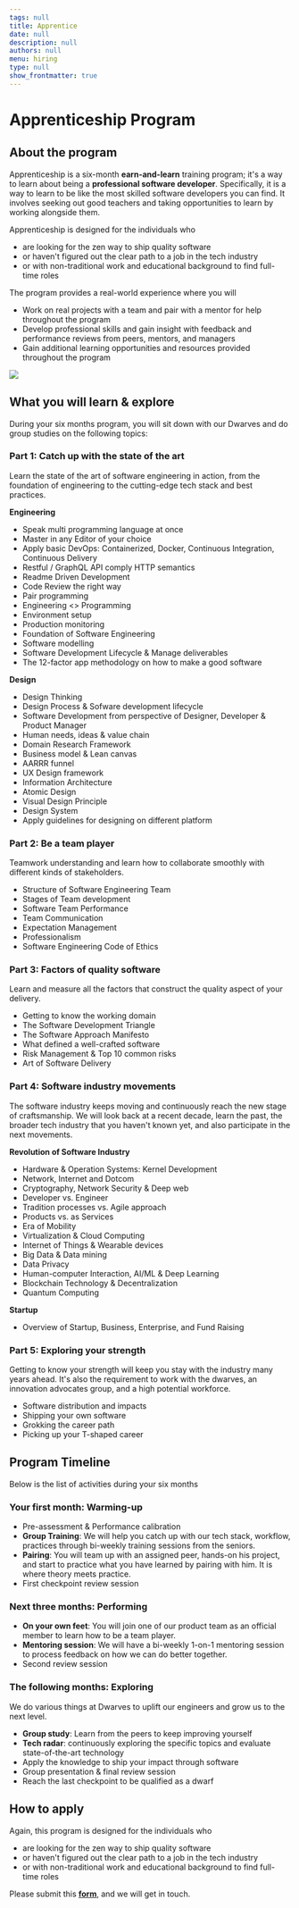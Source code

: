 ```yaml
---
tags: null
title: Apprentice
date: null
description: null
authors: null
menu: hiring
type: null
show_frontmatter: true
---
```

# Apprenticeship Program

## About the program
Apprenticeship is a six-month **earn-and-learn** training program; it's a way to learn about being a **professional software developer**. Specifically, it is a way to learn to be like the most skilled software developers you can find. It involves seeking out good teachers and taking opportunities to learn by working alongside them.

Apprenticeship is designed for the individuals who

* are looking for the zen way to ship quality software
* or haven't figured out the clear path to a job in the tech industry
* or with non-traditional work and educational background to find full-time roles

The program provides a real-world experience where you will

* Work on real projects with a team and pair with a mentor for help throughout the program
* Develop professional skills and gain insight with feedback and performance reviews from peers, mentors, and managers
* Gain additional learning opportunities and resources provided throughout the program

![](assets/apprentice_8e5f7f8bb132590bfbf3105155047b6c_md5.webp)

## What you will learn & explore
During your six months program, you will sit down with our Dwarves and do group studies on the following topics:

### Part 1: Catch up with the state of the art
Learn the state of the art of software engineering in action, from the foundation of engineering to the cutting-edge tech stack and best practices.	

**Engineering**

* Speak multi programming language at once
* Master in any Editor of your choice
* Apply basic DevOps: Containerized, Docker, Continuous Integration, Continuous Delivery
* Restful / GraphQL API comply HTTP semantics
* Readme Driven Development
* Code Review the right way
* Pair programming
* Engineering \<\> Programming
* Environment setup
* Production monitoring
* Foundation of Software Engineering
* Software modelling
* Software Development Lifecycle & Manage deliverables
* The 12-factor app methodology on how to make a good software

**Design**

* Design Thinking
* Design Process & Sofware development lifecycle
* Software Development from perspective of Designer, Developer & Product Manager
* Human needs, ideas & value chain
* Domain Research Framework
* Business model & Lean canvas
* AARRR funnel
* UX Design framework
* Information Architecture 
* Atomic Design
* Visual Design Principle
* Design System
* Apply guidelines for designing on different platform

### Part 2: Be a team player
Teamwork understanding and learn how to collaborate smoothly with different kinds of stakeholders.

* Structure of Software Engineering Team
* Stages of Team development
* Software Team Performance
* Team Communication
* Expectation Management
* Professionalism
* Software Engineering Code of Ethics

### Part 3: Factors of quality software
Learn and measure all the factors that construct the quality aspect of your delivery.

* Getting to know the working domain
* The Software Development Triangle
* The Software Approach Manifesto
* What defined a well-crafted software
* Risk Management & Top 10 common risks
* Art of Software Delivery

### Part 4: Software industry movements
The software industry keeps moving and continuously reach the new stage of craftsmanship. We will look back at a recent decade, learn the past, the broader tech industry that you haven't known yet, and also participate in the next movements.

**Revolution of Software Industry**

* Hardware & Operation Systems: Kernel Development
* Network, Internet and Dotcom
* Cryptography, Network Security & Deep web
* Developer vs. Engineer
* Tradition processes vs. Agile approach
* Products vs. as Services
* Era of Mobility
* Virtualization & Cloud Computing
* Internet of Things & Wearable devices
* Big Data & Data mining
* Data Privacy
* Human-computer Interaction, AI/ML & Deep Learning
* Blockchain Technology & Decentralization
* Quantum Computing

**Startup**

* Overview of Startup, Business, Enterprise, and Fund Raising

### Part 5: Exploring your strength
Getting to know your strength will keep you stay with the industry many years ahead. It's also the requirement to work with the dwarves, an innovation advocates group, and a high potential workforce.

* Software distribution and impacts
* Shipping your own software
* Grokking the career path
* Picking up your T-shaped career

## Program Timeline
Below is the list of activities during your six months 

### Your first month: Warming-up
* Pre-assessment & Performance calibration
* **Group Training**: We will help you catch up with our tech stack, workflow, practices through bi-weekly training sessions from the seniors.
* **Pairing**: You will team up with an assigned peer, hands-on his project, and start to practice what you have learned by pairing with him. It is where theory meets practice.
* First checkpoint review session

### Next three months: Performing
* **On your own feet**: You will join one of our product team as an official member to learn how to be a team player.
* **Mentoring session**: We will have a bi-weekly 1-on-1 mentoring session to process feedback on how we can do better together.
* Second review session

### The following months: Exploring
We do various things at Dwarves to uplift our engineers and grow us to the next level.

* **Group study**: Learn from the peers to keep improving yourself
* **Tech radar**: continuously exploring the specific topics and evaluate state-of-the-art technology
* Apply the knowledge to ship your impact through software
* Group presentation & final review session
* Reach the last checkpoint to be qualified as a dwarf

## How to apply
Again, this program is designed for the individuals who

* are looking for the zen way to ship quality software
* or haven't figured out the clear path to a job in the tech industry
* or with non-traditional work and educational background to find full-time roles

Please submit this [**form**](https://form.typeform.com/to/LfCWfoml), and we will get in touch.
